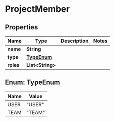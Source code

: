 
# ProjectMember

## Properties
Name | Type | Description | Notes
------------ | ------------- | ------------- | -------------
**name** | **String** |  | 
**type** | [**TypeEnum**](#TypeEnum) |  | 
**roles** | **List&lt;String&gt;** |  | 


<a name="TypeEnum"></a>
## Enum: TypeEnum
Name | Value
---- | -----
USER | &quot;USER&quot;
TEAM | &quot;TEAM&quot;



